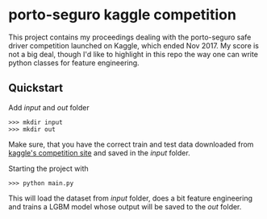 # porto-seguro kaggle competition
This project contains my proceedings dealing with the porto-seguro safe driver competition launched on Kaggle, which ended Nov 2017.
My score is not a big deal, though I'd like to highlight in this repo the way one can write python classes for feature engineering.

## Quickstart
Add _input_ and _out_ folder

```
>>> mkdir input
>>> mkdir out
```
Make sure, that you have the correct train and test data downloaded from [kaggle's competition site](https://www.kaggle.com/c/porto-seguro-safe-driver-prediction) and saved in the _input_ folder.

Starting the project with

`>>> python main.py`

This will load the dataset from _input_ folder, does a bit feature engineering and trains a LGBM model whose output will be saved to the _out_ folder. 
